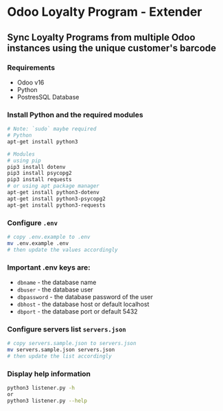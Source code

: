 # Odoo Loyalty Program - Extender

## Sync Loyalty Programs from multiple Odoo instances using the unique customer's barcode

### Requirements

- Odoo v16
- Python
- PostresSQL Database

### Install Python and the required modules

```bash
# Note: `sudo` maybe required
# Python
apt-get install python3

# Modules
# using pip
pip3 install dotenv
pip3 install psycopg2
pip3 install requests
# or using apt package manager
apt-get install python3-dotenv
apt-get install python3-psycopg2
apt-get install python3-requests
```

### Configure `.env`

```bash
# copy .env.example to .env
mv .env.example .env
# then update the values accordingly
```

### Important .env keys are:

- `dbname` - the database name
- `dbuser` - the database user
- `dbpassword` - the database password of the user
- `dbhost` - the database host or default localhost
- `dbport` - the database port or default 5432

### Configure servers list `servers.json`

```bash
# copy servers.sample.json to servers.json
mv servers.sample.json servers.json
# then update the list accordingly
```

### Display help information

```bash
python3 listener.py -h
or
python3 listener.py --help
```
